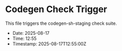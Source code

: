 # Codegen Check Trigger

This file triggers the codegen-sh-staging check suite.

- Date: 2025-08-17
- Time: 12:55
- Timestamp: 2025-08-17T12:55:00Z


